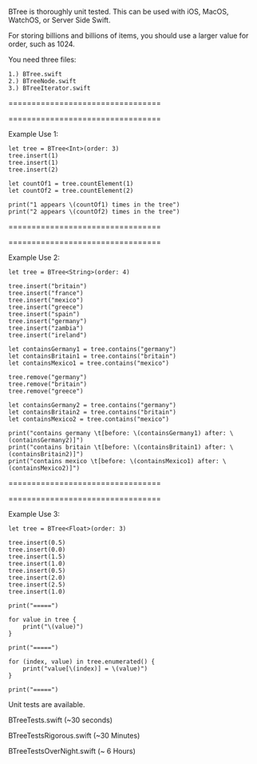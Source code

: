 BTree is thoroughly unit tested. This can be used with iOS, MacOS, WatchOS, or Server Side Swift.

For storing billions and billions of items, you should use a larger value for order, such as 1024.

You need three files:

```
1.) BTree.swift
2.) BTreeNode.swift
3.) BTreeIterator.swift
```

=================================

=================================


Example Use 1:

```
let tree = BTree<Int>(order: 3)
tree.insert(1)
tree.insert(1)
tree.insert(2)

let countOf1 = tree.countElement(1)
let countOf2 = tree.countElement(2)

print("1 appears \(countOf1) times in the tree")
print("2 appears \(countOf2) times in the tree")
```

=================================

=================================

Example Use 2:

```
let tree = BTree<String>(order: 4)

tree.insert("britain")
tree.insert("france")
tree.insert("mexico")
tree.insert("greece")
tree.insert("spain")
tree.insert("germany")
tree.insert("zambia")
tree.insert("ireland")

let containsGermany1 = tree.contains("germany")
let containsBritain1 = tree.contains("britain")
let containsMexico1 = tree.contains("mexico")

tree.remove("germany")
tree.remove("britain")
tree.remove("greece")

let containsGermany2 = tree.contains("germany")
let containsBritain2 = tree.contains("britain")
let containsMexico2 = tree.contains("mexico")

print("contains germany \t[before: \(containsGermany1) after: \(containsGermany2)]")
print("contains britain \t[before: \(containsBritain1) after: \(containsBritain2)]")
print("contains mexico \t[before: \(containsMexico1) after: \(containsMexico2)]")

```

=================================

=================================

Example Use 3:

```
let tree = BTree<Float>(order: 3)

tree.insert(0.5)
tree.insert(0.0)
tree.insert(1.5)
tree.insert(1.0)
tree.insert(0.5)
tree.insert(2.0)
tree.insert(2.5)
tree.insert(1.0)

print("=====")

for value in tree {
    print("\(value)")
}

print("=====")

for (index, value) in tree.enumerated() {
    print("value[\(index)] = \(value)")
}

print("=====")
```

Unit tests are available.

BTreeTests.swift (~30 seconds)

BTreeTestsRigorous.swift (~30 Minutes)

BTreeTestsOverNight.swift (~ 6 Hours)
